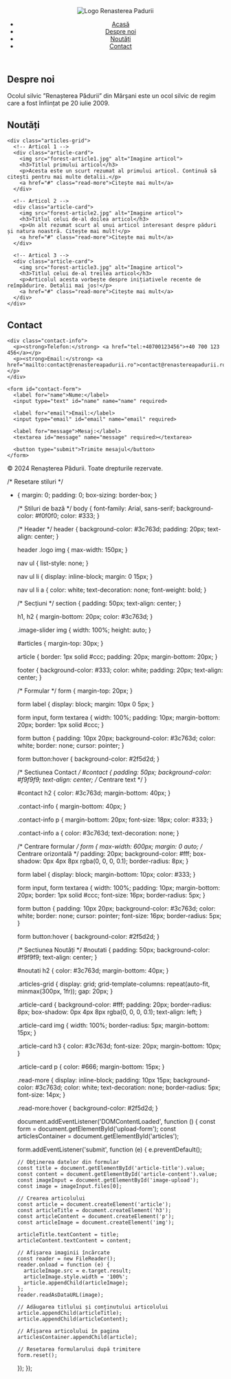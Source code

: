 <!DOCTYPE html>
<html lang="ro">
<head>
  <meta charset="UTF-8">
  <meta name="viewport" content="width=device-width, initial-scale=1.0">
  <title>Renașterea Pădurii</title>
  <link rel="stylesheet" href="style.css">
</head>
<body>
  <!-- Header și navigație -->
  <header>
    <div class="logo">
      <img src="logo-placeholder.png" alt="Logo Renasterea Padurii">
    </div>
    <nav>
      <ul>
        <li><a href="#acasa">Acasă</a></li>
        <li><a href="#despre">Despre noi</a></li>
        <li><a href="#noutati">Noutăți</a></li>
        <li><a href="#contact">Contact</a></li>
      </ul>
    </nav>
  </header>

  

  <!-- Sectiunea Despre noi -->
  <section id="despre">
    <h2>Despre noi</h2>
  <p>Ocolul silvic ”Renașterea Pădurii” din Mârșani este un ocol silvic de regim care a fost înființat pe 20 iulie 2009.</p>
  </section>

  <!-- Sectiunea Noutăți -->
<section id="noutati">
    <h2>Noutăți</h2>
  
    <div class="articles-grid">
      <!-- Articol 1 -->
      <div class="article-card">
        <img src="forest-article1.jpg" alt="Imagine articol">
        <h3>Titlul primului articol</h3>
        <p>Acesta este un scurt rezumat al primului articol. Continuă să citești pentru mai multe detalii.</p>
        <a href="#" class="read-more">Citește mai mult</a>
      </div>
  
      <!-- Articol 2 -->
      <div class="article-card">
        <img src="forest-article2.jpg" alt="Imagine articol">
        <h3>Titlul celui de-al doilea articol</h3>
        <p>Un alt rezumat scurt al unui articol interesant despre păduri și natura noastră. Citește mai mult!</p>
        <a href="#" class="read-more">Citește mai mult</a>
      </div>
  
      <!-- Articol 3 -->
      <div class="article-card">
        <img src="forest-article3.jpg" alt="Imagine articol">
        <h3>Titlul celui de-al treilea articol</h3>
        <p>Articolul acesta vorbește despre inițiativele recente de reîmpădurire. Detalii mai jos!</p>
        <a href="#" class="read-more">Citește mai mult</a>
      </div>
    </div>
  </section>
  


   <!-- Sectiunea Contact -->
<section id="contact">
    <h2>Contact</h2>
    
    <div class="contact-info">
      <p><strong>Telefon:</strong> <a href="tel:+40700123456">+40 700 123 456</a></p>
      <p><strong>Email:</strong> <a href="mailto:contact@renastereapadurii.ro">contact@renastereapadurii.ro</a></p>
    </div>
  
    <form id="contact-form">
      <label for="name">Nume:</label>
      <input type="text" id="name" name="name" required>
  
      <label for="email">Email:</label>
      <input type="email" id="email" name="email" required>
  
      <label for="message">Mesaj:</label>
      <textarea id="message" name="message" required></textarea>
  
      <button type="submit">Trimite mesajul</button>
    </form>
  </section>
  

  

  <footer>
    <p>&copy; 2024 Renașterea Pădurii. Toate drepturile rezervate.</p>
  </footer>

  <script src="script.js"></script>
</body>
</html>

/* Resetare stiluri */
* {
    margin: 0;
    padding: 0;
    box-sizing: border-box;
  }
  
  /* Stiluri de bază */
  body {
    font-family: Arial, sans-serif;
    background-color: #f0f0f0;
    color: #333;
  }
  
  /* Header */
  header {
    background-color: #3c763d;
    padding: 20px;
    text-align: center;
  }
  
  header .logo img {
    max-width: 150px;
  }
  
  nav ul {
    list-style: none;
  }
  
  nav ul li {
    display: inline-block;
    margin: 0 15px;
  }
  
  nav ul li a {
    color: white;
    text-decoration: none;
    font-weight: bold;
  }
  
  /* Secțiuni */
  section {
    padding: 50px;
    text-align: center;
  }
  
  h1, h2 {
    margin-bottom: 20px;
    color: #3c763d;
  }
  
  .image-slider img {
    width: 100%;
    height: auto;
  }
  
  #articles {
    margin-top: 30px;
  }
  
  article {
    border: 1px solid #ccc;
    padding: 20px;
    margin-bottom: 20px;
  }
  
  footer {
    background-color: #333;
    color: white;
    padding: 20px;
    text-align: center;
  }
  
  /* Formular */
  form {
    margin-top: 20px;
  }
  
  form label {
    display: block;
    margin: 10px 0 5px;
  }
  
  form input, form textarea {
    width: 100%;
    padding: 10px;
    margin-bottom: 20px;
    border: 1px solid #ccc;
  }
  
  form button {
    padding: 10px 20px;
    background-color: #3c763d;
    color: white;
    border: none;
    cursor: pointer;
  }
  
  form button:hover {
    background-color: #2f5d2d;
  }
  
  /* Sectiunea Contact */
#contact {
    padding: 50px;
    background-color: #f9f9f9;
    text-align: center; /* Centrare text */
  }
  
  #contact h2 {
    color: #3c763d;
    margin-bottom: 40px;
  }
  
  .contact-info {
    margin-bottom: 40px;
  }
  
  .contact-info p {
    margin-bottom: 20px;
    font-size: 18px;
    color: #333;
  }
  
  .contact-info a {
    color: #3c763d;
    text-decoration: none;
  }
  
  /* Centrare formular */
  form {
    max-width: 600px;
    margin: 0 auto; /* Centrare orizontală */
    padding: 20px;
    background-color: #fff;
    box-shadow: 0px 4px 8px rgba(0, 0, 0, 0.1);
    border-radius: 8px;
  }
  
  form label {
    display: block;
    margin-bottom: 10px;
    color: #333;
  }
  
  form input, form textarea {
    width: 100%;
    padding: 10px;
    margin-bottom: 20px;
    border: 1px solid #ccc;
    font-size: 16px;
    border-radius: 5px;
  }
  
  form button {
    padding: 10px 20px;
    background-color: #3c763d;
    color: white;
    border: none;
    cursor: pointer;
    font-size: 16px;
    border-radius: 5px;
  }
  
  form button:hover {
    background-color: #2f5d2d;
  }

  /* Sectiunea Noutăți */
#noutati {
    padding: 50px;
    background-color: #f9f9f9;
    text-align: center;
  }
  
  #noutati h2 {
    color: #3c763d;
    margin-bottom: 40px;
  }
  
  .articles-grid {
    display: grid;
    grid-template-columns: repeat(auto-fit, minmax(300px, 1fr));
    gap: 20px;
  }
  
  .article-card {
    background-color: #fff;
    padding: 20px;
    border-radius: 8px;
    box-shadow: 0px 4px 8px rgba(0, 0, 0, 0.1);
    text-align: left;
  }
  
  .article-card img {
    width: 100%;
    border-radius: 5px;
    margin-bottom: 15px;
  }
  
  .article-card h3 {
    color: #3c763d;
    font-size: 20px;
    margin-bottom: 10px;
  }
  
  .article-card p {
    color: #666;
    margin-bottom: 15px;
  }
  
  .read-more {
    display: inline-block;
    padding: 10px 15px;
    background-color: #3c763d;
    color: white;
    text-decoration: none;
    border-radius: 5px;
    font-size: 14px;
  }
  
  .read-more:hover {
    background-color: #2f5d2d;
  }

  document.addEventListener('DOMContentLoaded', function () {
    const form = document.getElementById('upload-form');
    const articlesContainer = document.getElementById('articles');
  
    form.addEventListener('submit', function (e) {
      e.preventDefault();
  
      // Obținerea datelor din formular
      const title = document.getElementById('article-title').value;
      const content = document.getElementById('article-content').value;
      const imageInput = document.getElementById('image-upload');
      const image = imageInput.files[0];
  
      // Crearea articolului
      const article = document.createElement('article');
      const articleTitle = document.createElement('h3');
      const articleContent = document.createElement('p');
      const articleImage = document.createElement('img');
  
      articleTitle.textContent = title;
      articleContent.textContent = content;
  
      // Afișarea imaginii încărcate
      const reader = new FileReader();
      reader.onload = function (e) {
        articleImage.src = e.target.result;
        articleImage.style.width = '100%';
        article.appendChild(articleImage);
      };
      reader.readAsDataURL(image);
  
      // Adăugarea titlului și conținutului articolului
      article.appendChild(articleTitle);
      article.appendChild(articleContent);
  
      // Afișarea articolului în pagina
      articlesContainer.appendChild(article);
  
      // Resetarea formularului după trimitere
      form.reset();
    });
  });
